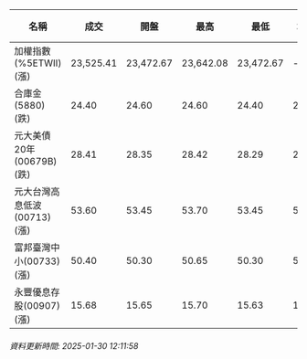 | 名稱 | 成交 | 開盤 | 最高 | 最低 | 均價 | 成交金額(億) | 昨收 | 漲跌幅 | 漲跌 | 總量 | 昨量 | 振幅 |
| -------- | -------- | -------- | -------- |-------- | -------- | -------- |-------- |-------- |-------- | -------- | -------- |-------- |
|加權指數(%5ETWII) (漲)|23,525.41|23,472.67|23,642.08|23,472.67|-|3,474.34|23,300.01|0.97%|225.40|5,115,397|0|0.73%|
|合庫金(5880) (跌)|24.40|24.60|24.60|24.40|24.47|2.73|24.50|0.41%|0.10|11,156|4,779|0.82%|
|元大美債20年(00679B) (跌)|28.41|28.35|28.42|28.29|28.37|7.48|28.46|0.18%|0.05|26,379|36,203|0.46%|
|元大台灣高息低波(00713) (漲)|53.60|53.45|53.70|53.45|53.58|3.16|53.40|0.37%|0.20|5,899|5,422|0.47%|
|富邦臺灣中小(00733) (漲)|50.40|50.30|50.65|50.30|50.42|0.917|50.20|0.40%|0.20|1,818|979|0.70%|
|永豐優息存股(00907) (漲)|15.68|15.65|15.70|15.63|15.67|0.226|15.60|0.51%|0.08|1,443|3,283|0.45%|
###### 資料更新時間: 2025-01-30 12:11:58